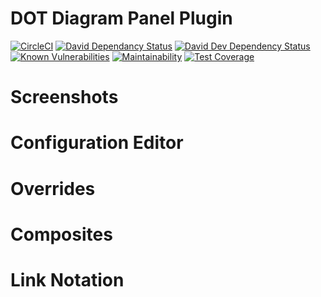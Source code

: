 # DOT Diagram Panel Plugin
[![CircleCI](https://circleci.com/gh/briangann/grafana-dotdiagram-panel.svg?style=svg)](https://circleci.com/gh/briangann/grafana-dotdiagram-panel)
[![David Dependancy Status](https://david-dm.org/briangann/grafana-dotdiagram-panel.svg)](https://david-dm.org/briangann/grafana-dotdiagram-panel)
[![David Dev Dependency Status](https://david-dm.org/briangann/grafana-dotdiagram-panel/dev-status.svg)](https://david-dm.org/briangann/grafana-dotdiagram-panel/?type=dev)
[![Known Vulnerabilities](https://snyk.io/test/github/briangann/grafana-dotdiagram-panel/badge.svg)](https://snyk.io/test/github/briangann/grafana-dotdiagram-panel)
[![Maintainability](https://api.codeclimate.com/v1/badges/fb9a3c26c28fbfea7da4/maintainability)](https://codeclimate.com/github/briangann/grafana-dotdiagram-panel/maintainability)
[![Test Coverage](https://api.codeclimate.com/v1/badges/fb9a3c26c28fbfea7da4/test_coverage)](https://codeclimate.com/github/briangann/grafana-dotdiagram-panel/test_coverage)

# Screenshots

# Configuration Editor

# Overrides

# Composites

# Link Notation
